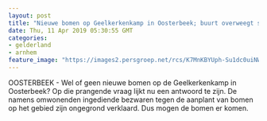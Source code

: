 ```yaml
---
layout: post
title: "Nieuwe bomen op Geelkerkenkamp in Oosterbeek; buurt overweegt stap naar rechter"
date: Thu, 11 Apr 2019 05:30:55 GMT
categories: 
- gelderland 
- arnhem 
feature_image: "https://images2.persgroep.net/rcs/K7MnKBYUph-Su1dc0uiNWdur8UE/diocontent/100619165/_fitwidth/400/?appId=21791a8992982cd8da851550a453bd7f&quality=0.7"
---
```


OOSTERBEEK - Wel of geen nieuwe bomen op de Geelkerkenkamp in Oosterbeek? Op die prangende vraag lijkt nu een antwoord te zijn. De namens omwonenden ingediende bezwaren tegen de aanplant van bomen op het gebied zijn ongegrond verklaard. Dus mogen de bomen er komen.

